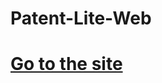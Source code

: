 # Patent-Lite-Web
<h1><a href = "https://dotslash-litehai.github.io/Patent-Lite-Web/">Go to the site</a></h1>
